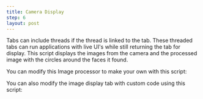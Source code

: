 ```yaml
---
title: Camera Display
step: 6
layout: post
---
```


Tabs can include threads if the thread is linked to the tab. These threaded tabs can run applications with live UI's while still returning the tab for display. This script displays the images from the camera and the processed image with the circles around the faces it found. 

<script src="https://gist.github.com/madhephaestus/c399746171d7185a5c08.js"></script>


You can modify this Image processor to make your own with this script:

<script src="https://gist.github.com/madhephaestus/5710335a15f159d79e14.js"></script>

You can also modify the image display tab with custom code using this script:

<script src="https://gist.github.com/madhephaestus/d0f5f61517249097a359.js"></script>
